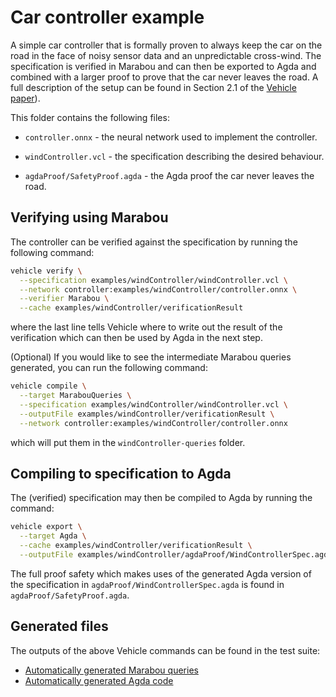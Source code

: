 # Car controller example

A simple car controller that is formally proven to always keep the car on the road in the face of noisy sensor data and an unpredictable cross-wind. The
specification is verified in Marabou and can then be exported to Agda and
combined with a larger proof to prove that the car never leaves the road. A full
description of the setup can be found in Section 2.1 of the [Vehicle paper](https://arxiv.org/pdf/2202.05207v1.pdf)).

This folder contains the following files:

- `controller.onnx` - the neural network used to implement the controller.

- `windController.vcl` - the specification describing the desired behaviour.

- `agdaProof/SafetyProof.agda` - the Agda proof the car never leaves the road.

## Verifying using Marabou

The controller can be verified against the specification by running the following command:

```bash
vehicle verify \
  --specification examples/windController/windController.vcl \
  --network controller:examples/windController/controller.onnx \
  --verifier Marabou \
  --cache examples/windController/verificationResult
```

where the last line tells Vehicle where to write out the result of the verification
which can then be used by Agda in the next step.

(Optional) If you would like to see the intermediate Marabou queries generated, you can
run the following command:

```bash
vehicle compile \
  --target MarabouQueries \
  --specification examples/windController/windController.vcl \
  --outputFile examples/windController/verificationResult \
  --network controller:examples/windController/controller.onnx
```

which will put them in the `windController-queries` folder.

## Compiling to specification to Agda

The (verified) specification may then be compiled to Agda by running the command:

```bash
vehicle export \
  --target Agda \
  --cache examples/windController/verificationResult \
  --outputFile examples/windController/agdaProof/WindControllerSpec.agda
```

The full proof safety which makes uses of the generated Agda version of the specification in `agdaProof/WindControllerSpec.agda` is found in `agdaProof/SafetyProof.agda`.

## Generated files

The outputs of the above Vehicle commands can be found in the test suite:

- [Automatically generated Marabou queries](https://github.com/vehicle-lang/vehicle/tree/dev/test/Test/Compile/Golden/windController/windController-output-marabou)
- [Automatically generated Agda code](https://github.com/vehicle-lang/vehicle/blob/dev/test/Test/Compile/Golden/windController/windController-output.agda)
